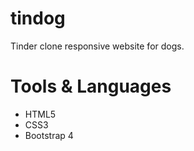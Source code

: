 # tindog
Tinder clone responsive website for dogs.
# Tools & Languages
<ul>
<li>HTML5</li>
<li>CSS3</li>
<li>Bootstrap 4</li>
